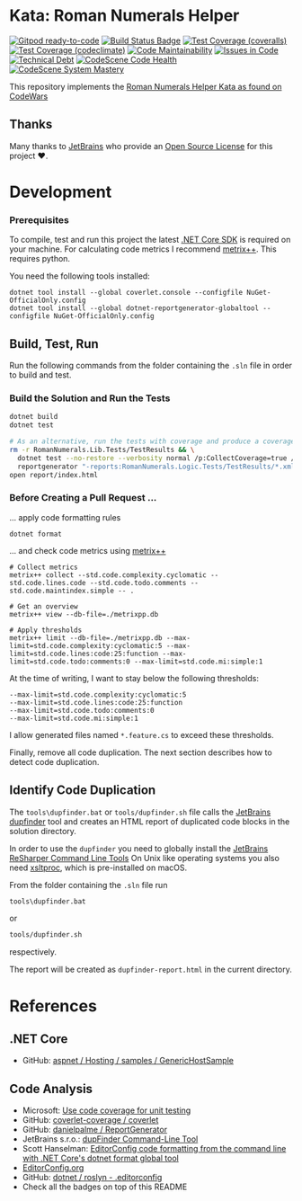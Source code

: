 # Kata: Roman Numerals Helper

[![Gitpod ready-to-code](https://img.shields.io/badge/Gitpod-ready--to--code-blue?logo=gitpod)](https://gitpod.io/#https://github.com/wonderbird/kata-roman-numerals)
[![Build Status Badge](https://github.com/wonderbird/kata-roman-numerals/workflows/.NET/badge.svg)](https://github.com/wonderbird/kata-roman-numerals/actions?query=workflow%3A%22.NET)
[![Test Coverage (coveralls)](https://img.shields.io/coveralls/github/wonderbird/kata-roman-numerals)](https://coveralls.io/github/wonderbird/kata-roman-numerals)
[![Test Coverage (codeclimate)](https://img.shields.io/codeclimate/coverage-letter/wonderbird/kata-roman-numerals)](https://codeclimate.com/github/wonderbird/kata-roman-numerals/trends/test_coverage_total)
[![Code Maintainability](https://img.shields.io/codeclimate/maintainability-percentage/wonderbird/kata-roman-numerals)](https://codeclimate.com/github/wonderbird/kata-roman-numerals)
[![Issues in Code](https://img.shields.io/codeclimate/issues/wonderbird/kata-roman-numerals)](https://codeclimate.com/github/wonderbird/kata-roman-numerals/issues)
[![Technical Debt](https://img.shields.io/codeclimate/tech-debt/wonderbird/kata-roman-numerals)](https://codeclimate.com/github/wonderbird/kata-roman-numerals)
[![CodeScene Code Health](https://codescene.io/projects/13366/status-badges/code-health)](https://codescene.io/projects/13366/jobs/latest-successful/results)
[![CodeScene System Mastery](https://codescene.io/projects/13366/status-badges/system-mastery)](https://codescene.io/projects/13366/jobs/latest-successful/results)

This repository implements the [Roman Numerals Helper Kata as found on CodeWars](https://www.codewars.com/kata/51b66044bce5799a7f000003/train/csharp)

## Thanks

Many thanks to [JetBrains](https://www.jetbrains.com/?from=kata-roman-numerals) who provide
an [Open Source License](https://www.jetbrains.com/community/opensource/) for this project ❤️.

# Development

### Prerequisites

To compile, test and run this project the latest [.NET Core SDK](https://dotnet.microsoft.com/download) is required on
your machine. For calculating code metrics I recommend [metrix++](https://github.com/metrixplusplus/metrixplusplus).
This requires python.

You need the following tools installed:

```shell
dotnet tool install --global coverlet.console --configfile NuGet-OfficialOnly.config
dotnet tool install --global dotnet-reportgenerator-globaltool --configfile NuGet-OfficialOnly.config
```

## Build, Test, Run

Run the following commands from the folder containing the `.sln` file in order to build and test.

### Build the Solution and Run the Tests

```sh
dotnet build
dotnet test

# As an alternative, run the tests with coverage and produce a coverage report
rm -r RomanNumerals.Lib.Tests/TestResults && \
  dotnet test --no-restore --verbosity normal /p:CollectCoverage=true /p:CoverletOutputFormat=cobertura /p:CoverletOutput='./TestResults/coverage.cobertura.xml' && \
  reportgenerator "-reports:RomanNumerals.Logic.Tests/TestResults/*.xml" "-targetdir:report" "-reporttypes:Html;lcov" "-title:RomanNumerals"
open report/index.html
```

### Before Creating a Pull Request ...

... apply code formatting rules

```shell
dotnet format
```

... and check code metrics using [metrix++](https://github.com/metrixplusplus/metrixplusplus)

```shell
# Collect metrics
metrix++ collect --std.code.complexity.cyclomatic --std.code.lines.code --std.code.todo.comments --std.code.maintindex.simple -- .

# Get an overview
metrix++ view --db-file=./metrixpp.db

# Apply thresholds
metrix++ limit --db-file=./metrixpp.db --max-limit=std.code.complexity:cyclomatic:5 --max-limit=std.code.lines:code:25:function --max-limit=std.code.todo:comments:0 --max-limit=std.code.mi:simple:1
```

At the time of writing, I want to stay below the following thresholds:

```shell
--max-limit=std.code.complexity:cyclomatic:5
--max-limit=std.code.lines:code:25:function
--max-limit=std.code.todo:comments:0
--max-limit=std.code.mi:simple:1
```

I allow generated files named `*.feature.cs` to exceed these thresholds.

Finally, remove all code duplication. The next section describes how to detect code duplication.

## Identify Code Duplication

The `tools\dupfinder.bat` or `tools/dupfinder.sh` file calls
the [JetBrains dupfinder](https://www.jetbrains.com/help/resharper/dupFinder.html) tool and creates an HTML report of
duplicated code blocks in the solution directory.

In order to use the `dupfinder` you need to globally install
the [JetBrains ReSharper Command Line Tools](https://www.jetbrains.com/help/resharper/ReSharper_Command_Line_Tools.html)
On Unix like operating systems you also need [xsltproc](http://xmlsoft.org/XSLT/xsltproc2.html), which is pre-installed
on macOS.

From the folder containing the `.sln` file run

```sh
tools\dupfinder.bat
```

or

```sh
tools/dupfinder.sh
```

respectively.

The report will be created as `dupfinder-report.html` in the current directory.

# References

## .NET Core

* GitHub: [aspnet / Hosting / samples / GenericHostSample](https://github.com/aspnet/Hosting/tree/2.2.0/samples/GenericHostSample)

## Code Analysis

* Microsoft: [Use code coverage for unit testing](https://docs.microsoft.com/en-us/dotnet/core/testing/unit-testing-code-coverage?tabs=linux)
* GitHub: [coverlet-coverage / coverlet](https://github.com/coverlet-coverage/coverlet)
* GitHub: [danielpalme / ReportGenerator](https://github.com/danielpalme/ReportGenerator)
* JetBrains s.r.o.: [dupFinder Command-Line Tool](https://www.jetbrains.com/help/resharper/dupFinder.html)
* Scott Hanselman: [EditorConfig code formatting from the command line with .NET Core's dotnet format global tool](https://www.hanselman.com/blog/editorconfig-code-formatting-from-the-command-line-with-net-cores-dotnet-format-global-tool)
* [EditorConfig.org](https://editorconfig.org)
* GitHub: [dotnet / roslyn - .editorconfig](https://github.com/dotnet/roslyn/blob/master/.editorconfig)
* Check all the badges on top of this README
